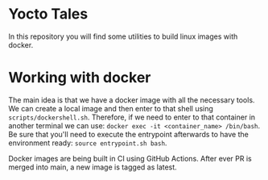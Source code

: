 # Yocto Tales

In this repository you will find some utilities to build linux images with docker.

# Working with docker

The main idea is that we have a docker image with all the necessary tools.
We can create a local image and then enter to that shell using `scripts/dockershell.sh`.
Therefore, if we need to enter to that container in another terminal we can use: `docker exec -it <container_name> /bin/bash`. Be sure that you'll need to execute the entrypoint afterwards to have the environment ready: `source entrypoint.sh bash`.

Docker images are being built in CI using GitHub Actions. After ever PR is merged into main, a new image is tagged as latest.
